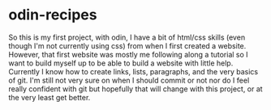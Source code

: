 # odin-recipes
So this is my first project, with odin, I have a bit of html/css skills (even though I'm not currently using css)
from when I first created a website. However, that first website was mostly me following along a tutorial so I want 
to build myself up to be able to build a website with little help. Currently I know how to create links, lists, paragraphs,
and the very basics of git. I'm still not very sure on when I should commit or not nor do I feel really confident with git but
hopefully that will change with this project, or at the very least get better.